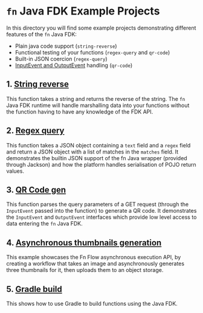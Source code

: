 # `fn` Java FDK Example Projects

In this directory you will find some example projects demonstrating different
features of the `fn` Java FDK:

* Plain java code support (`string-reverse`)
* Functional testing of your functions (`regex-query` and `qr-code`)
* Built-in JSON coercion (`regex-query`)
* [InputEvent and OutputEvent](../../fdks/fdk-java/DataBinding.md) handling (`qr-code`)

## 1. [String reverse](https://github.com/fnproject/fdk-java/tree/master/examples/string-reverse)

This function takes a string and returns the reverse of the string.
The `fn` Java FDK runtime will handle marshalling data into your
functions without the function having to have any knowledge of the FDK API.

## 2. [Regex query](https://github.com/fnproject/fdk-java/tree/master/examples/regex-query)

This function takes a JSON object containing a `text` field and a `regex`
field and return a JSON object with a list of matches in the `matches`
field. It demonstrates the builtin JSON support of the fn Java
wrapper (provided through Jackson) and how the platform handles serialisation
of POJO return values.

## 3. [QR Code gen](https://github.com/fnproject/fdk-java/tree/master/examples/qr-code)

This function parses the query parameters of a GET request (through the
`InputEvent` passed into the function) to generate a QR code. It demonstrates
the `InputEvent` and `OutputEvent` interfaces which provide low level
access to data entering the `fn` Java FDK.

## 4. [Asynchronous thumbnails generation]()

This example showcases the Fn Flow asynchronous execution API, by
creating a workflow that takes an image and asynchronously generates three
thumbnails for it, then uploads them to an object storage.

## 5. [Gradle build](https://github.com/fnproject/fdk-java/tree/master/examples/gradle-build) 
This shows how to use Gradle to build functions using the Java FDK. 
